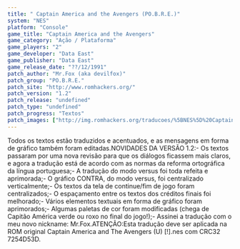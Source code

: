 ```yaml
---
title: " Captain America and the Avengers (PO.B.R.E.)"
system: "NES"
platform: "Console"
game_title: "Captain America and the Avengers"
game_category: "Ação / Plataforma"
game_players: "2"
game_developer: "Data East"
game_publisher: "Data East"
game_release_date: "??/12/1991"
patch_author: "Mr.Fox (aka devilfox)"
patch_group: "PO.B.R.E."
patch_site: "http://www.romhackers.org/"
patch_version: "1.2"
patch_release: "undefined"
patch_type: "undefined"
patch_progress: "Textos"
patch_images: ["http://img.romhackers.org/traducoes/%5BNES%5D%20Captain%20America%20-%20POBRE%20-%201.png","http://img.romhackers.org/traducoes/%5BNES%5D%20Captain%20America%20-%20POBRE%20-%202.png","http://img.romhackers.org/traducoes/%5BNES%5D%20Captain%20America%20-%20POBRE%20-%203.png"]
---
```

Todos os textos estão traduzidos e acentuados, e as mensagens em forma de gráfico também foram editadas.NOVIDADES DA VERSÃO 1.2:- Os textos passaram por uma nova revisão para que os diálogos ficassem mais claros, e agora a tradução está de acordo com as normas da reforma ortográfica da língua portuguesa;- A tradução do modo versus foi toda refeita e aprimorada;- O gráfico CONTRA, do modo versus, foi centralizado verticalmente;- Os textos da tela de continue/fim de jogo foram centralizados;- O espaçamento entre os textos dos créditos finais foi melhorado;- Vários elementos textuais em forma de gráfico foram aprimorados;- Algumas paletas de cor foram modificadas (chega de Capitão América verde ou roxo no final do jogo!);- Assinei a tradução com o meu novo nickname: Mr.Fox.ATENÇÃO:Esta tradução deve ser aplicada na ROM original Captain America and The Avengers (U) [!].nes com CRC32 7254D53D.